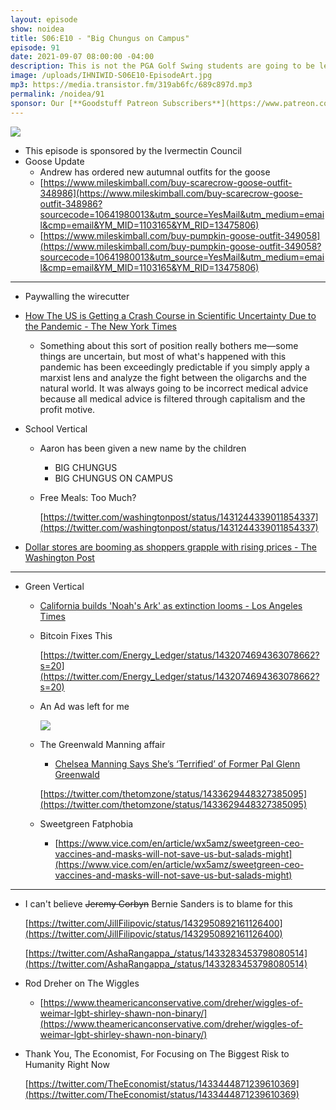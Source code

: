 ```yaml
---
layout: episode
show: noidea
title: S06:E10 - "Big Chungus on Campus"
episode: 91
date: 2021-09-07 08:00:00 -04:00
description: This is not the PGA Golf Swing students are going to be learning from us.
image: /uploads/IHNIWID-S06E10-EpisodeArt.jpg
mp3: https://media.transistor.fm/319ab6fc/689c897d.mp3
permalink: /noidea/91
sponsor: Our [**Goodstuff Patreon Subscribers**](https://www.patreon.com/goodstuff "Goodstuff on Patreon") and listeners just like you! Support your favorite podcasts directly to get access to the discord and more.
---
```


![](/uploads/IHNIWID-S06E10-EpisodeArt.jpg)

- This episode is sponsored by the Ivermectin Council
- Goose Update
    - Andrew has ordered new autumnal outfits for the goose
    - [https://www.mileskimball.com/buy-scarecrow-goose-outfit-348986](https://www.mileskimball.com/buy-scarecrow-goose-outfit-348986?sourcecode=10641980013&utm_source=YesMail&utm_medium=email&cmp=email&YM_MID=1103165&YM_RID=13475806)
    - [https://www.mileskimball.com/buy-pumpkin-goose-outfit-349058](https://www.mileskimball.com/buy-pumpkin-goose-outfit-349058?sourcecode=10641980013&utm_source=YesMail&utm_medium=email&cmp=email&YM_MID=1103165&YM_RID=13475806)

---

- Paywalling the wirecutter
- [How The US is Getting a Crash Course in Scientific Uncertainty Due to the Pandemic - The New York Times](https://www.nytimes.com/2021/08/22/health/coronavirus-covid-usa.html)
    - Something about this sort of position really bothers me—some things are uncertain, but most of what's happened with this pandemic has been exceedingly predictable if you simply apply a marxist lens and analyze the fight between the oligarchs and the natural world. It was always going to be incorrect medical advice because all medical advice is filtered through capitalism and the profit motive.
- School Vertical
    - Aaron has been given a new name by the children
        - BIG CHUNGUS
        - BIG CHUNGUS ON CAMPUS
    - Free Meals: Too Much?

        [https://twitter.com/washingtonpost/status/1431244339011854337](https://twitter.com/washingtonpost/status/1431244339011854337)

- [Dollar stores are booming as shoppers grapple with rising prices - The Washington Post](https://www.washingtonpost.com/business/2021/08/20/growing-number-americans-are-relying-dollar-stores/)

---

- Green Vertical
    - [California builds 'Noah's Ark' as extinction looms - Los Angeles Times](https://www.latimes.com/california/story/2021-08-18/california-builds-noahs-ark-as-extinction-looms?utm_source=newsletter&utm_medium=email&utm_campaign=newsletter_axiosam&stream=top)
    - Bitcoin Fixes This

        [https://twitter.com/Energy_Ledger/status/1432074694363078662?s=20](https://twitter.com/Energy_Ledger/status/1432074694363078662?s=20)

    - An Ad was left for me

        ![](/uploads/golfad.jpg)

    - The Greenwald Manning affair
        - [Chelsea Manning Says She’s ‘Terrified’ of Former Pal Glenn Greenwald](https://www.thedailybeast.com/chelsea-manning-tweets-shes-terrified-of-glenn-greenwald)

        [https://twitter.com/thetomzone/status/1433629448327385095](https://twitter.com/thetomzone/status/1433629448327385095)

    - Sweetgreen Fatphobia
        - [https://www.vice.com/en/article/wx5amz/sweetgreen-ceo-vaccines-and-masks-will-not-save-us-but-salads-might](https://www.vice.com/en/article/wx5amz/sweetgreen-ceo-vaccines-and-masks-will-not-save-us-but-salads-might)

---

- I can't believe ~~Jeremy Corbyn~~ Bernie Sanders is to blame for this

    [https://twitter.com/JillFilipovic/status/1432950892161126400](https://twitter.com/JillFilipovic/status/1432950892161126400)

    [https://twitter.com/AshaRangappa_/status/1433283453798080514](https://twitter.com/AshaRangappa_/status/1433283453798080514)

- Rod Dreher on The Wiggles
    - [https://www.theamericanconservative.com/dreher/wiggles-of-weimar-lgbt-shirley-shawn-non-binary/](https://www.theamericanconservative.com/dreher/wiggles-of-weimar-lgbt-shirley-shawn-non-binary/)
- Thank You, The Economist, For Focusing on The Biggest Risk to Humanity Right Now

    [https://twitter.com/TheEconomist/status/1433444871239610369](https://twitter.com/TheEconomist/status/1433444871239610369)